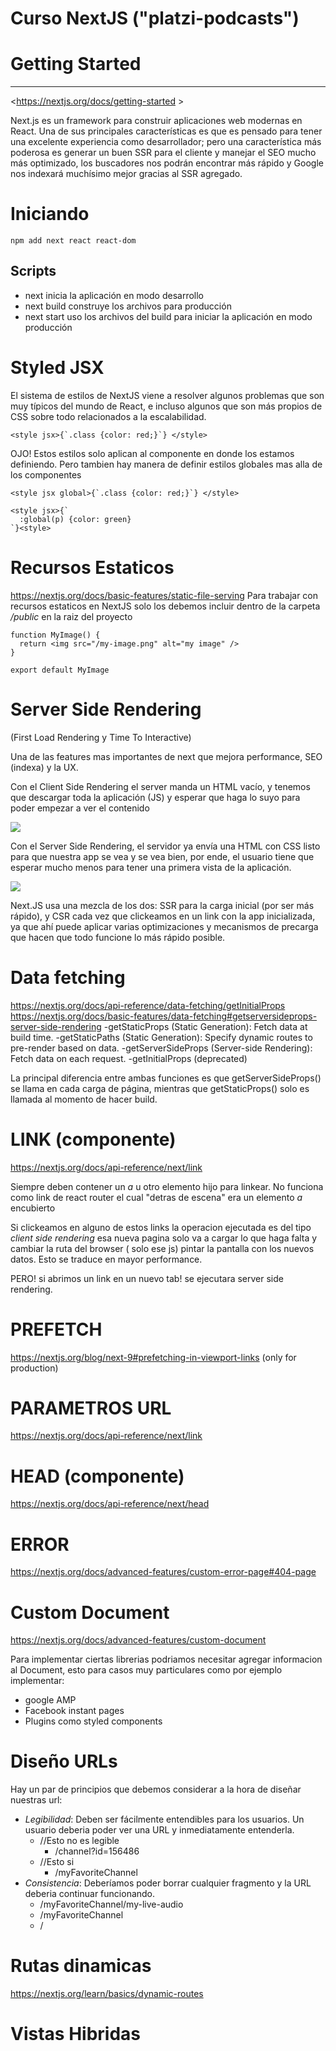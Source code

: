 # Curso NextJS ("platzi-podcasts")

# Getting Started

---

<https://nextjs.org/docs/getting-started >

Next.js es un framework para construir aplicaciones web modernas en React. Una de sus principales características es que es pensado para tener una excelente experiencia como desarrollador; pero una característica más poderosa es generar un buen SSR para el cliente y manejar el SEO mucho más optimizado, los buscadores nos podrán encontrar más rápido y Google nos indexará muchísimo mejor gracias al SSR agregado.

# Iniciando

```
npm add next react react-dom
```

## Scripts

- next inicia la aplicación en modo desarrollo
- next build construye los archivos para producción
- next start uso los archivos del build para iniciar la aplicación en modo producción

# Styled JSX

El sistema de estilos de NextJS viene a resolver algunos problemas que son muy típicos del mundo de React, e incluso algunos que son más propios de CSS sobre todo relacionados a la escalabilidad.

```
<style jsx>{`.class {color: red;}`} </style>
```

OJO! Estos estilos solo aplican al componente en donde los estamos definiendo. Pero tambien hay manera de definir estilos globales mas alla de los componentes

```
<style jsx global>{`.class {color: red;}`} </style>

<style jsx>{`
  :global(p) {color: green}
`}<style>
```

# Recursos Estaticos

<https://nextjs.org/docs/basic-features/static-file-serving>
Para trabajar con recursos estaticos en NextJS solo los debemos incluir dentro de la carpeta _/public_ en la raiz del proyecto

```
function MyImage() {
  return <img src="/my-image.png" alt="my image" />
}

export default MyImage
```

# Server Side Rendering

(First Load Rendering y Time To Interactive)

Una de las features mas importantes de next que mejora performance, SEO (indexa) y la UX.

Con el Client Side Rendering el server manda un HTML vacío, y tenemos que descargar toda la aplicación (JS) y esperar que haga lo suyo para poder empezar a ver el contenido

![](https://raw.githubusercontent.com/MineiToshio/CursosPlatzi/master/Curso%20de%20Next.js/img/client-side-rendering.png)

Con el Server Side Rendering, el servidor ya envía una HTML con CSS listo para que nuestra app se vea y se vea bien, por ende, el usuario tiene que esperar mucho menos para tener una primera vista de la aplicación.

![](https://raw.githubusercontent.com/MineiToshio/CursosPlatzi/master/Curso%20de%20Next.js/img/server-side-rendering.png)

Next.JS usa una mezcla de los dos: SSR para la carga inicial (por ser más rápido), y CSR cada vez que clickeamos en un link con la app inicializada, ya que ahí puede aplicar varias optimizaciones y mecanismos de precarga que hacen que todo funcione lo más rápido posible.

# Data fetching

<https://nextjs.org/docs/api-reference/data-fetching/getInitialProps>
<https://nextjs.org/docs/basic-features/data-fetching#getserversideprops-server-side-rendering>
-getStaticProps (Static Generation): Fetch data at build time.
-getStaticPaths (Static Generation): Specify dynamic routes to pre-render based on data.
-getServerSideProps (Server-side Rendering): Fetch data on each request.
-getInitialProps (deprecated)

La principal diferencia entre ambas funciones es que getServerSideProps() se llama en cada carga de página, mientras que getStaticProps() solo es llamada al momento de hacer build.

# LINK (componente)

<https://nextjs.org/docs/api-reference/next/link>

Siempre deben contener un _a_ u otro elemento hijo para linkear. No funciona como link de react router el cual "detras de escena" era un elemento _a_ encubierto

Si clickeamos en alguno de estos links la operacion ejecutada es del tipo _client side rendering_ esa nueva pagina solo va a cargar lo que haga falta y cambiar la ruta del browser ( solo ese js) pintar la pantalla con los nuevos datos. Esto se traduce en mayor performance.

PERO! si abrimos un link en un nuevo tab! se ejecutara server side rendering.

# PREFETCH

<https://nextjs.org/blog/next-9#prefetching-in-viewport-links> (only for production)

# PARAMETROS URL

<https://nextjs.org/docs/api-reference/next/link>

# HEAD (componente)

<https://nextjs.org/docs/api-reference/next/head>

# ERROR

<https://nextjs.org/docs/advanced-features/custom-error-page#404-page>

# Custom Document

<https://nextjs.org/docs/advanced-features/custom-document>

Para implementar ciertas librerias podriamos necesitar agregar informacion al Document, esto para casos muy particulares como por ejemplo implementar:

- google AMP
- Facebook instant pages
- Plugins como styled components

# Diseño URLs

Hay un par de principios que debemos considerar a la hora de diseñar nuestras url:

- _Legibilidad_: Deben ser fácilmente entendibles para los usuarios. Un usuario deberia poder ver una URL y inmediatamente entenderla.
  - //Esto no es legible
    - /channel?id=156486
  - //Esto si
    - /myFavoriteChannel
- _Consistencia_: Deberíamos poder borrar cualquier fragmento y la URL deberia continuar funcionando.
  - /myFavoriteChannel/my-live-audio
  - /myFavoriteChannel
  - /

# Rutas dinamicas

<https://nextjs.org/learn/basics/dynamic-routes>

# Vistas Hibridas
